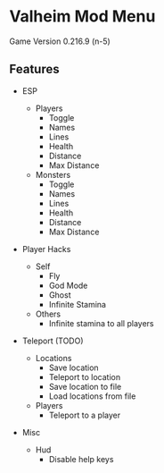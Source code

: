 ﻿# Valheim Mod Menu
 Game Version 0.216.9 (n-5)
## Features 

- ESP
  - Players
	- Toggle
	- Names
	- Lines
	- Health
	- Distance
	- Max Distance
  - Monsters
    - Toggle
	- Names
	- Lines
	- Health
	- Distance
	- Max Distance

- Player Hacks
  - Self
	- Fly
	- God Mode
	- Ghost 
	- Infinite Stamina
  - Others
	- Infinite stamina to all players

- Teleport (TODO)
  - Locations 
    - Save location
    - Teleport to location
	- Save location to file
	- Load locations from file
  - Players
	- Teleport to a player

- Misc
  - Hud
    - Disable help keys
